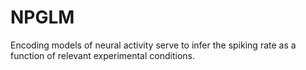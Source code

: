 # NPGLM
Encoding models of neural activity serve to infer the spiking rate as a function of relevant experimental conditions.

